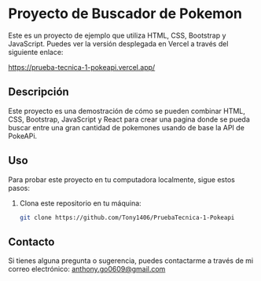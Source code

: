 # Proyecto de Buscador de Pokemon

Este es un proyecto de ejemplo que utiliza HTML, CSS, Bootstrap y JavaScript. Puedes ver la versión desplegada en Vercel a través del siguiente enlace:

https://prueba-tecnica-1-pokeapi.vercel.app/

## Descripción

Este proyecto es una demostración de cómo se pueden combinar HTML, CSS, Bootstrap, JavaScript y React para crear una pagina donde se pueda buscar entre una gran cantidad de pokemones usando de base la API de PokeAPi.

## Uso

Para probar este proyecto en tu computadora localmente, sigue estos pasos:

1. Clona este repositorio en tu máquina:

   ```bash
   git clone https://github.com/Tony1406/PruebaTecnica-1-Pokeapi


## Contacto

Si tienes alguna pregunta o sugerencia, puedes contactarme a través de mi correo electrónico: anthony.go0609@gmail.com
